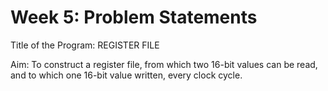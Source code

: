 # Week 5: Problem Statements

Title of the Program: REGISTER FILE

Aim: To construct a register file, from which two 16-bit values can be read, and to which one 16-bit value written, every clock cycle.
